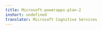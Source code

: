 ```yaml
---
title: Microsoft-powerapps-plan-2
inshort: undefined
translator: Microsoft Cognitive Services
---
```




